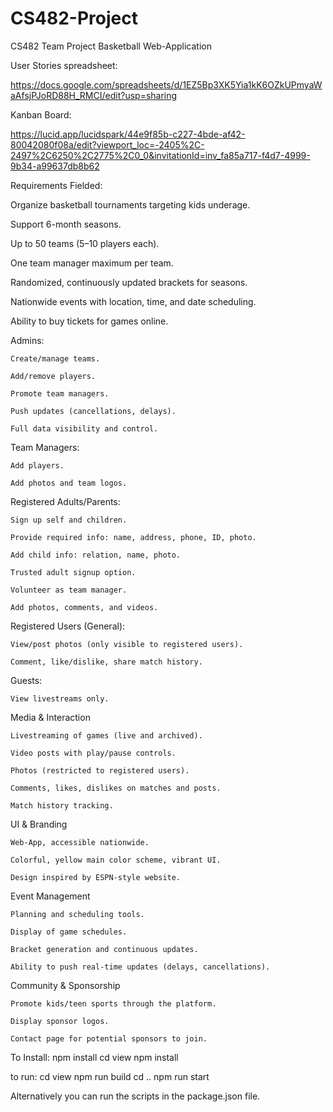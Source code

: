 # CS482-Project
CS482 Team Project Basketball Web-Application

User Stories spreadsheet:

https://docs.google.com/spreadsheets/d/1EZ5Bp3XK5Yia1kK6OZkUPmyaWaAfsjPJoRD88H_RMCI/edit?usp=sharing

Kanban Board: 

https://lucid.app/lucidspark/44e9f85b-c227-4bde-af42-80042080f08a/edit?viewport_loc=-2405%2C-2497%2C6250%2C2775%2C0_0&invitationId=inv_fa85a717-f4d7-4999-9b34-a99637db8b62

Requirements Fielded:

Organize basketball tournaments targeting kids underage.

Support 6-month seasons.

Up to 50 teams (5–10 players each).

One team manager maximum per team.

Randomized, continuously updated brackets for seasons.

Nationwide events with location, time, and date scheduling.

Ability to buy tickets for games online.


Admins:

	Create/manage teams.
	
	Add/remove players.
	
	Promote team managers.
	
	Push updates (cancellations, delays).
	
	Full data visibility and control.

Team Managers:

	Add players.

	Add photos and team logos.

Registered Adults/Parents:

	Sign up self and children.

	Provide required info: name, address, phone, ID, photo.

	Add child info: relation, name, photo.

	Trusted adult signup option.

	Volunteer as team manager.

	Add photos, comments, and videos.

Registered Users (General):

	View/post photos (only visible to registered users).

	Comment, like/dislike, share match history.

Guests:

	View livestreams only.

Media & Interaction

	Livestreaming of games (live and archived).
	
	Video posts with play/pause controls.
	
	Photos (restricted to registered users).
	
	Comments, likes, dislikes on matches and posts.
	
	Match history tracking.


UI & Branding

	Web-App, accessible nationwide.
	
	Colorful, yellow main color scheme, vibrant UI.
	
	Design inspired by ESPN-style website.
	
Event Management

	Planning and scheduling tools.
	
	Display of game schedules.
	
	Bracket generation and continuous updates.
	
	Ability to push real-time updates (delays, cancellations).

Community & Sponsorship
	
	Promote kids/teen sports through the platform.
	
	Display sponsor logos.
	
	Contact page for potential sponsors to join.


To Install:
npm install
cd view
npm install

to run:
cd view
npm run build
cd ..
npm run start

Alternatively you can run the scripts in the package.json file.
